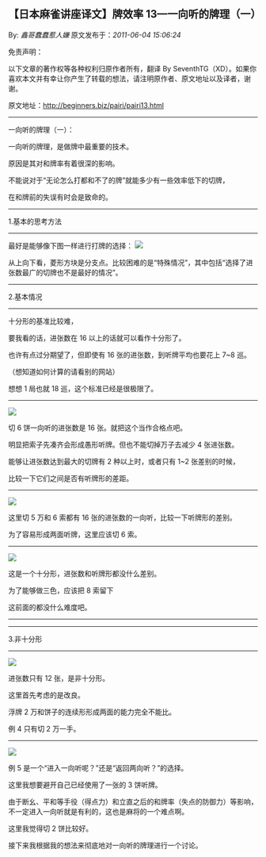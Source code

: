## 【日本麻雀讲座译文】牌效率 13—一向听的牌理（一）

By: _鑫哥蠢蠢惹人嫌_ 原文发布于：_2011-06-04 15:06:24_

免责声明：

以下文章的著作权等各种权利归原作者所有，翻译 By
SeventhTG（XD）。如果你喜欢本文并有幸让你产生了转载的想法，请注明原作者、原文地址以及译者，谢谢。

原文地址：http://beginners.biz/pairi/pairi13.html

---

一向听的牌理（一）：

一向听的牌理，是做牌中最重要的技术。

原因是其对和牌率有着很深的影响。

不能说对于“无论怎么打都和不了的牌”就能多少有一些效率低下的切牌，

在和牌前的失误有时会是致命的。

---

1.基本的思考方法

---

最好是能够像下图一样进行打牌的选择：
![](http://s5.sinaimg.cn/middle/7f78b76fxa4d11a8ba4f4&690)

从上向下看，菱形方块是分支点。比较困难的是“特殊情况”，其中包括“选择了进张数最广的切牌也不是最好的情况”。

---

2.基本情况

---

十分形的基准比较难，

要我看的话，进张数在 16 以上的话就可以看作十分形了。

也许有点过分期望了，但即使有 16 张的进张数，到听牌平均也要花上 7~8 巡。

（想知道如何计算的请看别的网站）

想想 1 局也就 18 巡，这个标准已经是很极限了。

---

![](http://s8.sinaimg.cn/middle/7f78b76fga4dd99e64517&690)

切 6 饼一向听的进张数是 16 张。就把这个当作合格点吧。

明显把索子先凑齐会形成愚形听牌。但也不能切掉万子去减少 4 张进张数。

能够让进张数达到最大的切牌有 2 种以上时，或者只有 1~2 张差别的时候，

比较一下它们之间是否有听牌形的差距。

---

![](http://s9.sinaimg.cn/middle/7f78b76fga4ddab8cc128&690)

这里切 5 万和 6 索都有 16 张的进张数的一向听，比较一下听牌形的差别。

为了容易形成两面听牌，这里应该切 6 索。

---

![](http://s14.sinaimg.cn/middle/7f78b76fga4ddb2c4c83d&690)

这是一个十分形，进张数和听牌形都没什么差别。

为了能够做三色，应该把 8 索留下

这前面的都没什么难度吧。

---

---

3.非十分形

---

![](http://s7.sinaimg.cn/middle/7f78b76fga4ddc1d5f946&690)

进张数只有 12 张，是非十分形。

这里首先考虑的是改良。

浮牌 2 万和饼子的连续形形成两面的能力完全不能比。

例 4 只有切 2 万一手。

---

![](http://s2.sinaimg.cn/middle/7f78b76fga4ddd050cec1&690)

例 5 是一个“进入一向听呢？”还是“返回两向听？”的选择。

这里我想要避开自己已经使用了一张的 3 饼听牌。

由于断幺、平和等手役（得点力）和立直之后的和牌率（失点的防御力）等影响，
不一定进入一向听就是有利的，这也是麻将的一个难点啊。

这里我觉得切 2 饼比较好。

接下来我根据我的想法来彻底地对一向听的牌理进行一个讨论。
